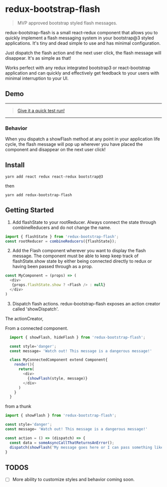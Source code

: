 # redux-bootstrap-flash

> MVP approved bootstrap styled flash messages.

redux-bootstrap-flash is a small react-redux component that allows you to
quickly implement a flash messaging system in your bootstrap@3 styled applications. It's tiny and dead simple to use and has minimal configuration.

Just dispatch the flash action and the next user click, the flash message will disappear.
It's as simple as that!

Works perfect with any redux integrated bootstrap3 or react-bootstrap application and can quickly and effectively get feedback to your users with minimal interruption to your UI.

## Demo
---
> [Give it a quick test run!](http://feigned-stream.surge.sh/)
---

### Behavior

When you dispatch a showFlash method at any point in your application life cycle, the flash message will pop up wherever you have placed the component and disappear on the next user click!


## Install

`yarn add react redux react-redux bootstrap@3`

then

`yarn add redux-bootstrap-flash`


## Getting Started

1) Add flashState to your rootReducer. Always connect the state through combineReducers and
do not change the name.

``` javascript
import { flashState } from 'redux-bootstrap-flash';
const rootReducer = combineReducers({flashState});

```

2) Add the Flash component wherever you want to display the flash message. The component
must be able to keep keep track of flashState.show state by either being connected directly to redux or
having been passed through as a prop.

``` javascript
const MyComponent = (props) => (
  <div>
   {props.flashState.show ? <Flash /> : null}
  </div>
)
```

3) Dispatch flash actions.
redux-bootstrap-flash exposes an action creator called 'showDispatch'.

The actionCreator,

From a connected component.
``` javascript
  import { showFlash, hideFlash } from 'redux-bootstrap-flash';

  const style='danger';
  const message= 'Watch out! This message is a dangerous message!'

  class MyConnectedComponent extend Component{
    render(){
      return(
        <div>
          {showFlash(style, message)}
        </div>
      )
    }
  }
```
from a thunk
``` javascript
import { showFlash } from 'redux-bootstrap-flash';

const style='danger';
const message= 'Watch out! This message is a dangerous message!'

const action = () => (dispatch) => {
  const data = someAsyncCallThatReturnsAnError();
  dispatch(showFlash('My message goes here or I can pass something like data.err'))
}
```

## TODOS

- [ ] More ability to customize styles and behavior coming soon.
